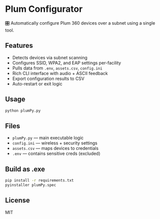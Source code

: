 # Plum Configurator

🎛️ Automatically configure Plum 360 devices over a subnet using a single tool.

## Features

- Detects devices via subnet scanning
- Configures SSID, WPA2, and EAP settings per-facility
- Pulls data from `.env`, `assets.csv`, `config.ini`
- Rich CLI interface with audio + ASCII feedback
- Export configuration results to CSV
- Auto-restart or exit logic

## Usage

```bash
python plumPy.py
```

## Files

- `plumPy.py` — main executable logic
- `config.ini` — wireless + security settings
- `assets.csv` — maps devices to credentials
- `.env` — contains sensitive creds (excluded)

## Build as .exe

```bash
pip install -r requirements.txt
pyinstaller plumPy.spec
```

## License

MIT
